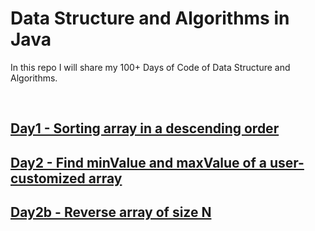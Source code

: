 # Data Structure and Algorithms in Java

In this repo I will share my 100+ Days of Code of Data Structure and Algorithms.


<br>


## [Day1 - Sorting array in a descending order](https://github.com/gabrieledore/DS-and-Algorithms-in-Java/blob/main/Day1.java)
## [Day2 - Find minValue and maxValue of a user-customized array](https://github.com/gabrieledore/DS-and-Algorithms-in-Java/blob/main/Day2.java)
## [Day2b - Reverse array of size N](https://github.com/gabrieledore/DS-and-Algorithms-in-Java/blob/main/Day2b.java)

